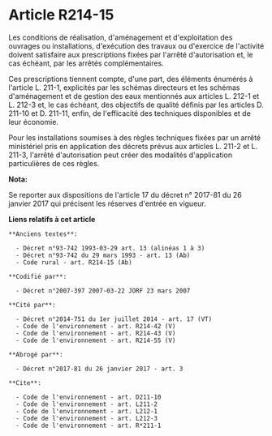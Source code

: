 # Article R214-15

Les conditions de réalisation, d'aménagement et d'exploitation des ouvrages ou installations, d'exécution des travaux ou
d'exercice de l'activité doivent satisfaire aux prescriptions fixées par l'arrêté d'autorisation et, le cas échéant, par les
arrêtés complémentaires. 

Ces prescriptions tiennent compte, d'une part, des éléments énumérés à l'article L. 211-1, explicités par les schémas
directeurs et les schémas d'aménagement et de gestion des eaux mentionnés aux articles L. 212-1 et L. 212-3 et, le cas
échéant, des objectifs de qualité définis par les articles D. 211-10 et D. 211-11, enfin, de l'efficacité des techniques
disponibles et de leur économie. 

Pour les installations soumises à des règles techniques fixées par un arrêté ministériel pris en application des décrets
prévus aux articles L. 211-2 et L. 211-3, l'arrêté d'autorisation peut créer des modalités d'application particulières de ces
règles.

**Nota:**

Se reporter aux dispositions de l'article 17 du décret n° 2017-81 du 26 janvier 2017 qui précisent les réserves d'entrée en
vigueur.

**Liens relatifs à cet article**

	**Anciens textes**:

	  - Décret n°93-742 1993-03-29 art. 13 (alinéas 1 à 3)
	  - Décret n°93-742 du 29 mars 1993 - art. 13 (Ab)
	  - Code rural - art. R214-15 (Ab)

	**Codifié par**:

	  - Décret n°2007-397 2007-03-22 JORF 23 mars 2007

	**Cité par**:

	  - Décret n°2014-751 du 1er juillet 2014 - art. 17 (VT)
	  - Code de l'environnement - art. R214-42 (V)
	  - Code de l'environnement - art. R214-43 (V)
	  - Code de l'environnement - art. R214-55 (V)

	**Abrogé par**:

	  - Décret n°2017-81 du 26 janvier 2017 - art. 3

	**Cite**:

	  - Code de l'environnement - art. D211-10
	  - Code de l'environnement - art. L211-2
	  - Code de l'environnement - art. L212-1
	  - Code de l'environnement - art. L212-3
	  - Code de l'environnement - art. R*211-1
